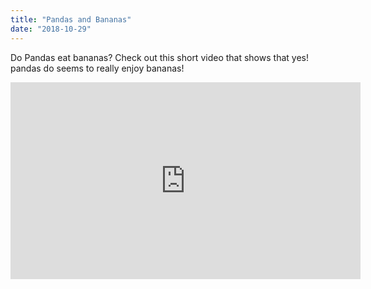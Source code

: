 ```yaml
---
title: "Pandas and Bananas"
date: "2018-10-29"
---
```


Do Pandas eat bananas? Check out this short video that shows that yes! pandas do seems to really enjoy bananas!

<iframe width="560" height="315" src="https://www.youtube.com/embed/4SZl1r2O_bY" frameborder="0" allowfullscreen></iframe>
